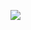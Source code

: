 ![](https://komarev.com/ghpvc/?username=goodbyehome&color=000000&abbreviated=true&style=flat-square&label=+Profile+views)
